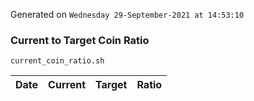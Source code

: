 Generated on `Wednesday 29-September-2021 at 14:53:10`

### Current to Target Coin Ratio
`current_coin_ratio.sh`

Date|Current|Target|Ratio
---|---|---|---
